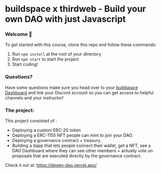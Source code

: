 # buildspace x thirdweb - Build your own DAO with just Javascript

### **Welcome 👋**

To get started with this course, clone this repo and follow these commands:

1. Run `npm install` at the root of your directory
2. Run `npm start` to start the project
3. Start coding!

### **Questions?**

Have some questions make sure you head over to your [buildspace Dashboard](https://app.buildspace.so/projects/COb520aae3-7925-42f4-a5e7-eaf718933766) and link your Discord account so you can get access to helpful channels and your instructor!

### The project:

This project consisted of :

- Deploying a custom ERC-20 token
- Deploying a ERC-1155 NFT people can mint to join your DAO.
- Deploying a governance contract + treasury.
- Building a dapp that lets people connect their wallet, get a NFT, see a DAO Dashboard where they can see other members + actually vote on proposals that are executed directly by the governance contract.

Check it out at: https://degen-dao.vercel.app/
